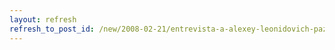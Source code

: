 ```yaml
---
layout: refresh
refresh_to_post_id: /new/2008-02-21/entrevista-a-alexey-leonidovich-pazhitnov
---
```

